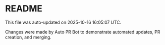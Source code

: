 # README

This file was auto-updated on 2025-10-16 16:05:07 UTC.

Changes were made by Auto PR Bot to demonstrate automated updates, PR creation, and merging.

